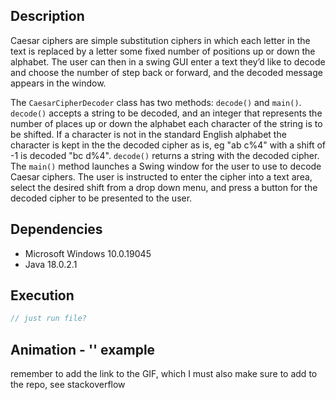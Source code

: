 ## Description 
Caesar ciphers are simple substitution ciphers in which each letter in the text is replaced by a letter some fixed number of positions up or down the alphabet. The user can then in a swing GUI enter a text they’d like to decode and choose the number of step back or forward, and the decoded message appears in the window. 

The `CaesarCipherDecoder` class has two methods: `decode()` and `main()`. `decode()` accepts a string to be decoded, and an integer that represents the number of places up or down the alphabet each character of the string is to be shifted. If a character is not in the standard English alphabet the character is kept in the the decoded cipher as is, eg "ab c%4" with a shift of -1 is decoded "bc d%4". `decode()` returns a string with the decoded cipher. The `main()` method launches a Swing window for the user to use to decode Caesar ciphers. The user is instructed to enter the cipher into a text area, select the desired shift from a drop down menu, and press a button for the decoded cipher to be presented to the user. 


## Dependencies
* Microsoft Windows 10.0.19045
* Java 18.0.2.1

## Execution
```java
// just run file?
```

## Animation - '' example
remember to add the link to the GIF, which I must also make sure to add to the repo, see stackoverflow 

